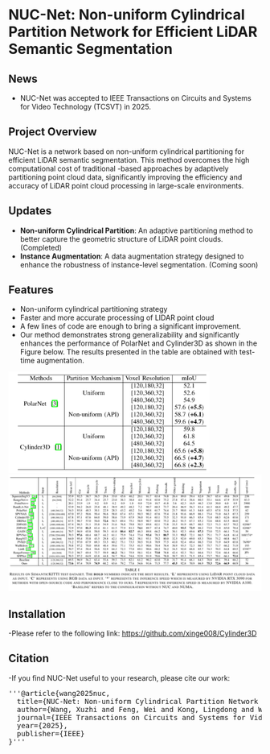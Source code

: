 # NUC-Net: Non-uniform Cylindrical Partition Network for Efficient LiDAR Semantic Segmentation

## News
- NUC-Net was accepted to IEEE Transactions on Circuits and Systems for Video Technology (TCSVT) in 2025.


## Project Overview
NUC-Net is a network based on non-uniform cylindrical partitioning for efficient LiDAR semantic segmentation. This method overcomes the high computational cost of traditional -based approaches by adaptively partitioning point cloud data, significantly improving the efficiency and accuracy of LiDAR point cloud processing in large-scale environments.

## Updates
- **Non-uniform Cylindrical Partition**: An adaptive partitioning method to better capture the geometric structure of LiDAR point clouds.  (Completed)
- **Instance Augmentation**: A data augmentation strategy designed to enhance the robustness of instance-level segmentation.  (Coming soon)

## Features
- Non-uniform cylindrical partitioning strategy
- Faster and more accurate processing of LIDAR point cloud
- A few lines of code are enough to bring a significant improvement.
- Our method demonstrates strong generalizability and significantly enhances the performance of PolarNet and Cylinder3D as shown in the Figure below. The results presented in the table are obtained with test-time augmentation.

<img src="generalizability.png" alt="generalizability" width="400"/>

<img src="performance.png" alt="performance" width="800"/>

## Installation
-Please refer to the following link: https://github.com/xinge008/Cylinder3D

## Citation
-If you find NUC-Net useful to your research, please cite our work:
<pre>
'''@article{wang2025nuc,
  title={NUC-Net: Non-uniform Cylindrical Partition Network for Efficient LiDAR Semantic Segmentation},
  author={Wang, Xuzhi and Feng, Wei and Kong, Lingdong and Wan, Liang},
  journal={IEEE Transactions on Circuits and Systems for Video Technology},
  year={2025},
  publisher={IEEE}
}'''
<pre>
